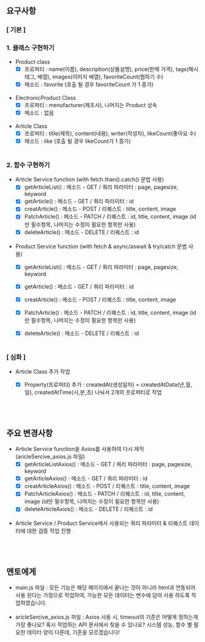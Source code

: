 ## 요구사항

### [ 기본 ] 
### 1. 클래스 구현하기
- Product class
  - [x] 프로퍼티 : name(이름), description(상품설명), price(판매 가격), tags(해시태그, 배열), images(이미지 배열), favoriteCount(찜하기 수) 
  - [x] 메소드 : favorite (호출 될 경우 favoriteCount 가 1 증가) <br><br>
- ElectronicProduct Class 
  - [x] 프로퍼티 : menufacturer(제조사), 나머지는 Product 상속 
  - [x] 메소드 : 없음 <br><br>
- Article Class 
  - [x] 프로퍼티 : title(제목), content(내용), writer(작성자), likeCount(좋아요 수) 
  - [x] 메소드 : like (호출 될 경우 likeCount가 1 증가) <br><br>

### 2. 함수 구현하기 
- Article Service function (with fetch.than().catch() 문법 사용) 
  - [x] getArticleList() : 메소드 - GET / 쿼리 파라미터 : page, pagesize, keyword 
  - [x] getArticle() : 메소드 - GET / 쿼리 파라미터 : id 
  - [x] creatArticle() : 메소드 - POST / 리퀘스트 : title, content, image 
  - [x] PatchArticle() : 메소드 - PATCH / 리퀘스트 : id, title, content, image (id만 필수항목, 나머지는 수정이 필요한 항목만 사용)
  - [x] deleteArticle() : 메소드 - DELETE / 리퀘스트 : id <br><br>
- Product Service function (with fetch & async/aswait & try/catch 문법 사용) 
  - [x] getArticleList() : 메소드 - GET / 쿼리 파라미터 : page, pagesize, keyword 
  - [x] getArticle() : 메소드 - GET / 쿼리 파라미터 : id 
  - [x] creatArticle() : 메소드 - POST / 리퀘스트 : title, content, image 
  - [x] PatchArticle() : 메소드 - PATCH / 리퀘스트 : id, title, content, image (id만 필수항목, 나머지는 수정이 필요한 항목만 사용)
  - [x] deleteArticle() : 메소드 - DELETE / 리퀘스트 : id <br><br>
   
   
### [ 심화 ]
- Article Class 추가 작업
  - [x] Property(프로퍼티) 추가 : createdAt(생성일자) = createdAtData(년,월,일), createdAtTime(시,분,초) 나눠서 2개의 프로퍼티로 작업
<br><br><br><br>


## 주요 변경사항
- Article Service function을 Axios를 사용하여 다시 제작 (aricleSercive_axios.js 파일)
  - [x] getArticleListAxios() : 메소드 - GET / 쿼리 파라미터 : page, pagesize, keyword 
  - [x] getArticleAxios() : 메소드 - GET / 쿼리 파라미터 : id 
  - [x] creatArticleAxios() : 메소드 - POST / 리퀘스트 : title, content, image 
  - [x] PatchArticleAxios() : 메소드 - PATCH / 리퀘스트 : id, title, content, image (id만 필수항목, 나머지는 수정이 필요한 항목만 사용)
  - [x] deleteArticleAxios() : 메소드 - DELETE / 리퀘스트 : id <br><br>
- Article Service / Product Service에서 사용되는 쿼리 파라미터 & 리퀘스트 데이터에 대한 검증 작업 진행
<br><br><br><br>


## 멘토에게
- main.js 파일 : 모든 기능은 해당 페이지에서 끝나는 것이 아니라 html과 연동되어 사용 된다는 가정으로 작업하여, 가능한 모든 데이터는 변수에 담아 사용 하도록 작업하였습니다. <br><br>
- aricleSercive_axios.js 파일 : Axios 사용 시, timeout의 기준은 어떻게 정하는게 가장 좋나요? 혹시 작업하는 API 문서에서 찾을 수 있나요? 시스템 성능, 함수 별 필요한 데이터 양이 다른데, 기준을 모르겠습니다!<br><br>
